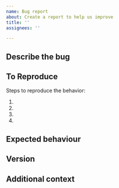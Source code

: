 ```yaml
---
name: Bug report
about: Create a report to help us improve
title: ''
assignees: ''

---
```

<!-- The comments between these brackets won't show up in the submitted issue (as you can see in the Preview). -->


<!-- Please try to download latest, https://github.com/schollz/croc/releases/latest of croc before reporting a bug! -->

## Describe the bug


## To Reproduce
Steps to reproduce the behavior:

1.
2.
3.
4. 

## Expected behaviour


## Version


## Additional context

